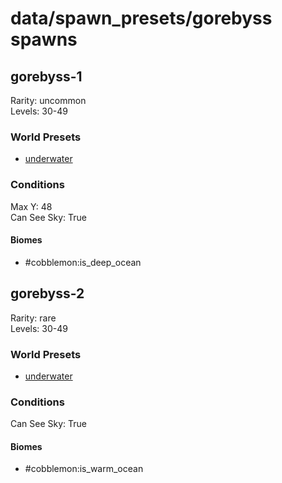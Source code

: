 # data/spawn_presets/gorebyss spawns  
  
## gorebyss-1  
Rarity: uncommon  
Levels: 30-49  
  
### World Presets  
* [underwater](data/spawn_data/underwater.md)  
  
### Conditions  
Max Y: 48  
Can See Sky: True  
  
#### Biomes  
  * #cobblemon:is_deep_ocean
  
  
## gorebyss-2  
Rarity: rare  
Levels: 30-49  
  
### World Presets  
* [underwater](data/spawn_data/underwater.md)  
  
### Conditions  
Can See Sky: True  
  
#### Biomes  
  * #cobblemon:is_warm_ocean
  

